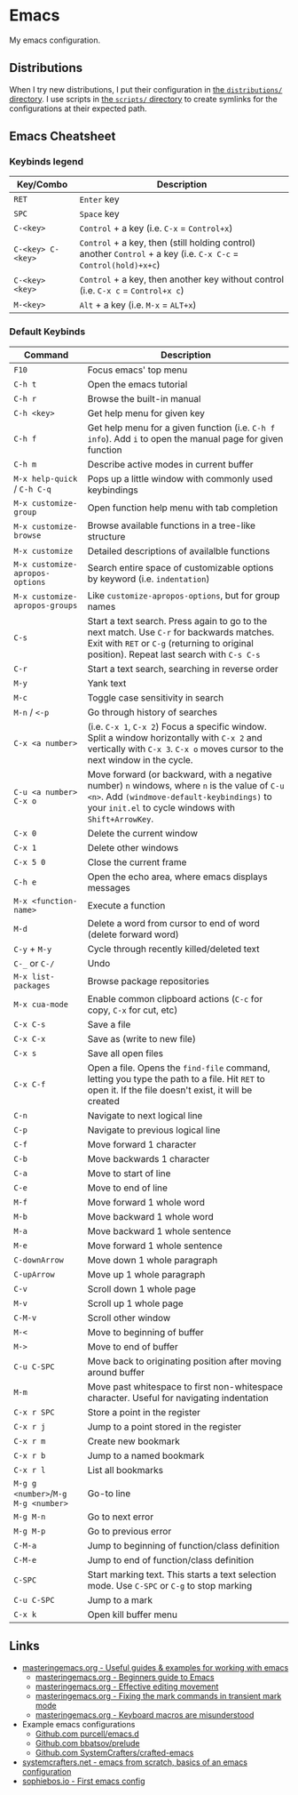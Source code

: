 # Emacs

My emacs configuration.

## Distributions

When I try new distributions, I put their configuration in [the `distributions/` directory](./distributions/). I use scripts in [the `scripts/` directory](./scripts/) to create symlinks for the configurations at their expected path.

## Emacs Cheatsheet

### Keybinds legend

| Key/Combo         | Description                                                                                                      |
| ----------------- | ---------------------------------------------------------------------------------------------------------------- |
| `RET`             | `Enter` key                                                                                                      |
| `SPC`             | `Space` key                                                                                                      |
| `C-<key>`         | `Control` + a key (i.e. `C-x` = `Control+x`)                                                                     |
| `C-<key> C-<key>` | `Control` + a key, then (still holding control) another `Control` + a key (i.e. `C-x C-c` = `Control(hold)+x+c`) |
| `C-<key> <key>`   | `Control` + a key, then another key without control (i.e. `C-x c` = `Control+x c`)                               |
| `M-<key>`         | `Alt` + a key (i.e. `M-x` = `ALT+x`)                                                                             |

### Default Keybinds

| Command                             | Description                                                                                                                                                                                         |
| ----------------------------------- | --------------------------------------------------------------------------------------------------------------------------------------------------------------------------------------------------- |
| `F10`                               | Focus emacs' top menu                                                                                                                                                                               |
| `C-h t`                             | Open the emacs tutorial                                                                                                                                                                             |
| `C-h r`                             | Browse the built-in manual                                                                                                                                                                          |
| `C-h <key>`                         | Get help menu for given key                                                                                                                                                                         |
| `C-h f`                             | Get help menu for a given function (i.e. `C-h f info`). Add `i` to open the manual page for given function                                                                                          |
| `C-h m`                             | Describe active modes in current buffer                                                                                                                                                             |
| `M-x help-quick` / `C-h C-q`        | Pops up a little window with commonly used keybindings                                                                                                                                              |
| `M-x customize-group`               | Open function help menu with tab completion                                                                                                                                                         |
| `M-x customize-browse`              | Browse available functions in a tree-like structure                                                                                                                                                 |
| `M-x customize`                     | Detailed descriptions of availalble functions                                                                                                                                                       |
| `M-x customize-apropos-options`     | Search entire space of customizable options by keyword (i.e. `indentation`)                                                                                                                         |
| `M-x customize-apropos-groups`      | Like `customize-apropos-options`, but for group names                                                                                                                                               |
| `C-s`                               | Start a text search. Press again to go to the next match. Use `C-r` for backwards matches. Exit with `RET` or `C-g` (returning to original position). Repeat last search with `C-s C-s`             |
| `C-r`                               | Start a text search, searching in reverse order                                                                                                                                                     |
| `M-y`                               | Yank text                                                                                                                                                                                           |
| `M-c`                               | Toggle case sensitivity in search                                                                                                                                                                   |
| `M-n` / `<-p`                       | Go through history of searches                                                                                                                                                                      |
| `C-x <a number>`                    | (i.e. `C-x 1`, `C-x 2`) Focus a specific window. Split a window horizontally with `C-x 2` and vertically with `C-x 3`. `C-x o` moves cursor to the next window in the cycle.                        |
| `C-u <a number> C-x o`              | Move forward (or backward, with a negative number) `n` windows, where `n` is the value of `C-u <n>`. Add `(windmove-default-keybindings)` to your `init.el` to cycle windows with `Shift+ArrowKey`. |
| `C-x 0`                             | Delete the current window                                                                                                                                                                           |
| `C-x 1`                             | Delete other windows                                                                                                                                                                                |
| `C-x 5 0`                           | Close the current frame                                                                                                                                                                             |
| `C-h e`                             | Open the echo area, where emacs displays messages                                                                                                                                                   |
| `M-x <function-name>`               | Execute a function                                                                                                                                                                                  |
| `M-d`                               | Delete a word from cursor to end of word (delete forward word)                                                                                                                                      |
| `C-y` + `M-y`                       | Cycle through recently killed/deleted text                                                                                                                                                          |
| `C-_` or `C-/`                      | Undo                                                                                                                                                                                                |
| `M-x list-packages`                 | Browse package repositories                                                                                                                                                                         |
| `M-x cua-mode`                      | Enable common clipboard actions (`C-c` for copy, `C-x` for cut, etc)                                                                                                                                |
| `C-x C-s`                           | Save a file                                                                                                                                                                                         |
| `C-x C-x`                           | Save as (write to new file)                                                                                                                                                                         |
| `C-x s`                             | Save all open files                                                                                                                                                                                 |
| `C-x C-f`                           | Open a file. Opens the `find-file` command, letting you type the path to a file. Hit `RET` to open it. If the file doesn't exist, it will be created                                                |
| `C-n`                               | Navigate to next logical line                                                                                                                                                                       |
| `C-p`                               | Navigate to previous logical line                                                                                                                                                                   |
| `C-f`                               | Move forward 1 character                                                                                                                                                                            |
| `C-b`                               | Move backwards 1 character                                                                                                                                                                          |
| `C-a`                               | Move to start of line                                                                                                                                                                               |
| `C-e`                               | Move to end of line                                                                                                                                                                                 |
| `M-f`                               | Move forward 1 whole word                                                                                                                                                                           |
| `M-b`                               | Move backward 1 whole word                                                                                                                                                                          |
| `M-a`                               | Move backward 1 whole sentence                                                                                                                                                                      |
| `M-e`                               | Move forward 1 whole sentence                                                                                                                                                                       |
| `C-downArrow`                       | Move down 1 whole paragraph                                                                                                                                                                         |
| `C-upArrow`                         | Move up 1 whole paragraph                                                                                                                                                                           |
| `C-v`                               | Scroll down 1 whole page                                                                                                                                                                            |
| `M-v`                               | Scroll up 1 whole page                                                                                                                                                                              |
| `C-M-v`                             | Scroll other window                                                                                                                                                                                 |
| `M-<`                               | Move to beginning of buffer                                                                                                                                                                         |
| `M->`                               | Move to end of buffer                                                                                                                                                                               |
| `C-u C-SPC`                         | Move back to originating position after moving around buffer                                                                                                                                        |
| `M-m`                               | Move past whitespace to first non-whitespace character. Useful for navigating indentation                                                                                                           |
| `C-x r SPC`                         | Store a point in the register                                                                                                                                                                       |
| `C-x r j`                           | Jump to a point stored in the register                                                                                                                                                              |
| `C-x r m`                           | Create new bookmark                                                                                                                                                                                 |
| `C-x r b`                           | Jump to a named bookmark                                                                                                                                                                            |
| `C-x r l`                           | List all bookmarks                                                                                                                                                                                  |
| `M-g g <number>`/`M-g M-g <number>` | Go-to line                                                                                                                                                                                          |
| `M-g M-n`                           | Go to next error                                                                                                                                                                                    |
| `M-g M-p`                           | Go to previous error                                                                                                                                                                                |
| `C-M-a`                             | Jump to beginning of function/class definition                                                                                                                                                      |
| `C-M-e`                             | Jump to end of function/class definition                                                                                                                                                            |
| `C-SPC`                             | Start marking text. This starts a text selection mode. Use `C-SPC` or `C-g` to stop marking                                                                                                         |
| `C-u C-SPC`                         | Jump to a mark                                                                                                                                                                                      |
| `C-x k`                             | Open kill buffer menu                                                                                                                                                                               |

## Links

- [masteringemacs.org - Useful guides & examples for working with emacs](https://masteringemacs.org)
  - [masteringemacs.org - Beginners guide to Emacs](https://www.masteringemacs.org/article/beginners-guide-to-emacs)
  - [masteringemacs.org - Effective editing movement](https://www.masteringemacs.org/article/effective-editing-movement)
  - [masteringemacs.org - Fixing the mark commands in transient mark mode](https://www.masteringemacs.org/article/fixing-mark-commands-transient-mark-mode)
  - [masteringemacs.org - Keyboard macros are misunderstood](https://www.masteringemacs.org/article/keyboard-macros-are-misunderstood)
- Example emacs configurations
  - [Github.com purcell/emacs.d](https://github.com/purcell/emacs.d)
  - [Github.com bbatsov/prelude](https://github.com/bbatsov/prelude)
  - [Github.com SystemCrafters/crafted-emacs](https://github.com/SystemCrafters/crafted-emacs)
- [systemcrafters.net - emacs from scratch, basics of an emacs configuration](https://systemcrafters.net/emacs-from-scratch/basics-of-emacs-configuration/)
- [sophiebos.io - First emacs config](https://sophiebos.io/posts/first-emacs-config/)
